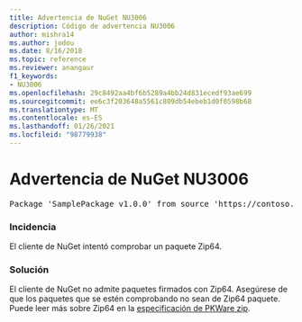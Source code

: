 ```yaml
---
title: Advertencia de NuGet NU3006
description: Código de advertencia NU3006
author: mishra14
ms.author: jodou
ms.date: 8/16/2018
ms.topic: reference
ms.reviewer: anangaur
f1_keywords:
- NU3006
ms.openlocfilehash: 29c8492aa4bf6b5289a4bb24d831ecedf93ae699
ms.sourcegitcommit: ee6c3f203648a5561c809db54ebeb1d0f0598b68
ms.translationtype: MT
ms.contentlocale: es-ES
ms.lasthandoff: 01/26/2021
ms.locfileid: "98779938"
---
```

# <a name="nuget-warning-nu3006"></a>Advertencia de NuGet NU3006

<pre>Package 'SamplePackage v1.0.0' from source 'https://contoso.com/index.json': Signed Zip64 packages are not supported.</pre>

### <a name="issue"></a>Incidencia

El cliente de NuGet intentó comprobar un paquete Zip64.


### <a name="solution"></a>Solución

El cliente de NuGet no admite paquetes firmados con Zip64. Asegúrese de que los paquetes que se estén comprobando no sean de Zip64 paquete. Puede leer más sobre Zip64 en la [especificación de PKWare zip](https://pkware.cachefly.net/webdocs/casestudies/APPNOTE.TXT).


